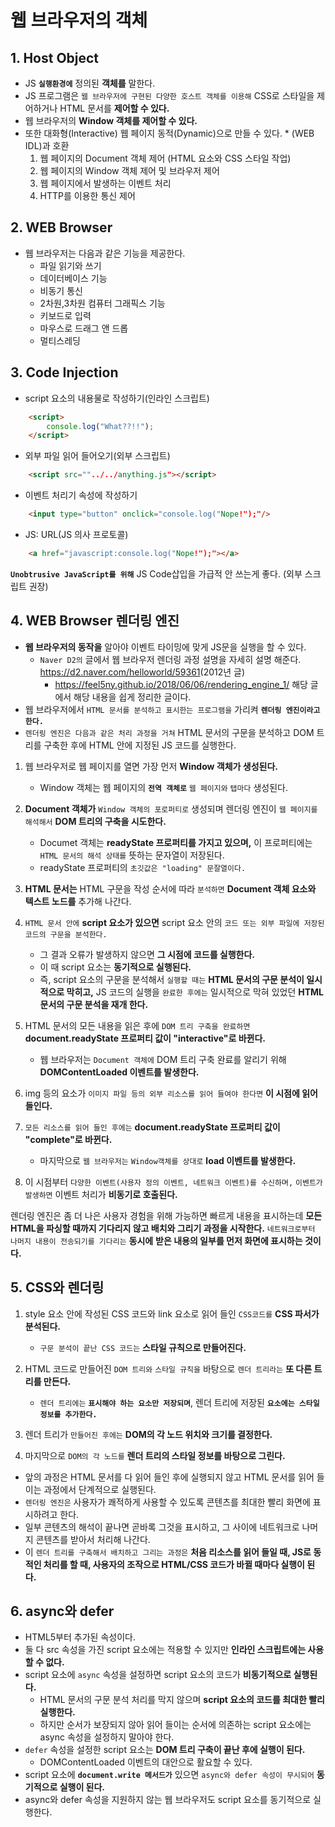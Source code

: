 # 웹 브라우저의 객체

## 1. Host Object

- JS **`실행환경에`** 정의된 **객체를** 말한다.
- JS 프로그램은 `웹 브라우저에 구현된 다양한 호스트 객체를 이용해` CSS로 스타일을 제어하거나 HTML 문서를 **제어할 수 있다.**
- 웹 브라우저의 **Window 객체를 제어할 수 있다.**
- 또한 대화형(Interactive) 웹 페이지 동적(Dynamic)으로 만들 수 있다. * (WEB IDL)과 호환
    1. 웹 페이지의 Document 객체 제어 (HTML 요소와 CSS 스타일 작업)
    2. 웹 페이지의 Window 객체 제어 및 브라우저 제어
    3. 웹 페이지에서 발생하는 이벤트 처리
    4. HTTP를 이용한 통신 제어

## 2. WEB Browser

- 웹 브라우저는 다음과 같은 기능을 제공한다.
  - 파일 읽기와 쓰기
  - 데이터베이스 기능
  - 비동기 통신
  - 2차원,3차원 컴퓨터 그래픽스 기능
  - 키보드로 입력
  - 마우스로 드래그 앤 드롭
  - 멀티스레딩

## 3. Code Injection

- script 요소의 내용물로 작성하기(인라인 스크립트)

```HTML
    <script>
        console.log("What??!!");
    </script>
```

- 외부 파일 읽어 들어오기(외부 스크립트)

```HTML
    <script src=""../../anything.js"></script>
```

- 이벤트 처리기 속성에 작성하기

```HTML
    <input type="button" onclick="console.log("Nope!");"/>
```

- JS: URL(JS 의사 프로토콜)

```HTML
    <a href="javascript:console.log("Nope!");"></a>
```

**`Unobtrusive JavaScript를 위해`**  JS Code삽입을 가급적 안 쓰는게 좋다. (외부 스크립트 권장)

## 4. WEB Browser 렌더링 엔진

- **웹 브라우저의 동작을** 알아야 이벤트 타이밍에 맞게 JS문을 실행을 할 수 있다.
  - `Naver D2의` 글에서 웹 브라우저 렌더링 과정 설명을 자세히 설명 해준다. <https://d2.naver.com/helloworld/59361>(2012년 글)
    - <https://feel5ny.github.io/2018/06/06/rendering_engine_1/> 해당 글에서 해당 내용을 쉽게 정리한 글이다.
- 웹 브라우저에서 `HTML 문서를 분석하고 표시한는 프로그램을` 가리켜 **`렌더링 엔진이라고 한다.`**
- `렌더링 엔진은 다음과 같은 처리 과정을 거쳐` HTML 문서의 구문을 분석하고 DOM 트리를 구축한 후에 HTML 안에 지정된 JS 코드를 실행한다.

1. 웹 브라우저로 웹 페이지를 열면 가장 먼저 **Window 객체가 생성된다.**
    - Window 객체는 웹 페이지의 **`전역 객체로`** `웹 페이지와` `탭마다` 생성된다.

2. **Document 객체가** `Window 객체의 포로퍼티로` 생성되며 렌더링 엔진이 `웹 페이지를 해석해서` **DOM 트리의 구축을 시도한다.**
    - Documet 객체는 **readyState 프로퍼티를 가지고 있으며,** 이 프로퍼티에는 `HTML 문서의 해석 상태를` 뜻하는 문자열이 저장된다.
    - readyState 프로퍼티의 `초깃값은 "loading" 문잘열이다.`

3. **HTML 문서는** HTML 구문을 작성 순서에 따라 `분석하면` **Document 객체 요소와** **텍스트 노드를** 추가해 나간다.

4. `HTML 문서 안에` **script 요소가 있으면** script 요소 안의 `코드 또는 외부 파일에 저장된 코드의 구문을 분석한다.`
    - 그 결과 오류가 발생하지 않으면 **그 시점에 코드를 실행한다.**
    - 이 때 script 요소는 **동기적으로 실행된다.**
    - 즉, script 요소의 구문을 분석해서 `실행할 때는` **HTML 문서의 구문 분석이 일시적으로 막히고,** JS 코드의 실행을 `완료한 후에는` 일시적으로 막혀 있었던 **HTML 문서의 구문 분석을 재개 한다.**

5. HTML 문서의 모든 내용을 읽은 후에 `DOM 트리 구축을 완료하면` **document.readyState 프로퍼티 값이 "interactive"로 바뀐다.**
    - 웹 브라우저는 `Document 객체에` DOM 트리 구축 완료를 알리기 위해 **DOMContentLoaded 이벤트를 발생한다.**

6. img 등의 요소가 `이미지 파일 등의 외부 리소스를 읽어 들여야 한다면` **이 시점에 읽어 들인다.**

7. `모든 리소스를 읽어 들인 후에는` **document.readyState 프로퍼티 값이 "complete"로 바뀐다.**
    - 마지막으로 `웹 브라우저는` `Window객체를 상대로` **load 이벤트를 발생한다.**

8. 이 시점부터 `다양한 이벤트(사용자 정의 이벤트, 네트워크 이벤트)를 수신하며,` `이벤트가 발생하면` 이벤트 처리가 **비동기로 호출된다.**

렌더링 엔진은 좀 더 나은 사용자 경험을 위해 가능하면 빠르게 내용을 표시하는데 **모든 HTML을 파싱할 때까지 기다리지 않고 배치와 그리기 과정을 시작한다.** `네트워크로부터 나머지 내용이 전송되기를 기다리는` **동시에** **받은 내용의 일부를 먼저 화면에 표시하는 것이다.**

## 5. CSS와 렌더링

1. style 요소 안에 작성된 CSS 코드와 link 요소로 읽어 들인 `CSS코드를` **CSS 파서가 분석된다.**
   - `구문 분석이 끝난 CSS 코드는` **스타일 규칙으로 만들어진다.**

2. HTML 코드로 만들어진 `DOM 트리와` `스타일 규칙을` 바탕으로 `렌더 트리라는` **또 다른 트리를 만든다.**
   - `렌더 트리에는` **`표시해야 하는 요소만 저장되며`**, 렌더 트리에 저장된 **`요소에는 스타일 정보를 추가한다.`**

3. 렌더 트리가 `만들어진 후에는` **DOM의 각 노드 위치와 크기를 결정한다.**

4. 마지막으로 `DOM의 각 노드를` **렌더 트리의 스타일 정보를 바탕으로 그린다.** 

- 앞의 과정은 HTML 문서를 다 읽어 들인 후에 실행되지 않고 HTML 문서를 읽어 들이는 과정에서 단계적으로 실행된다.
- `렌더링 엔진은` 사용자가 쾌적하게 사용할 수 있도록 콘텐츠를 최대한 빨리 화면에 표시하려고 한다.
- 일부 콘텐츠의 해석이 끝나면 곧바록 그것을 표시하고, 그 사이에 네트워크로 나머지 콘텐츠를 받아서 처리해 나간다.
- 이 `렌더 트리를 구축해서 배치하고 그리는 과정은` **처음 리소스를 읽어 들일 때, JS로 동적인 처리를 할 때, 사용자의 조작으로 HTML/CSS 코드가 바뀔 때마다 실행이 된다.**

## 6. async와 defer

- HTML5부터 추가된 속성이다. 
- 둘 다 src 속성을 가진 script 요소에는 적용할 수 있지만 **인라인 스크립트에는 사용할 수 없다.**
- script 요소에 `async` 속성을 설정하면 script 요소의 코드가 **비동기적으로 실행된다.** 
  - HTML 문서의 구문 분석 처리를 막지 않으며 **script 요소의 코드를 최대한 빨리 실행한다.**
  - 하지만 순서가 보장되지 않아 읽어 들이는 순서에 의존하는 script 요소에는 async 속성을 설정하지 말아야 한다.
- `defer` 속성을 설정한 script 요소는 **DOM 트리 구축이 끝난 후에 실행이 된다.**
  - DOMContentLoaded 이벤트의 대안으로 활요할 수 있다.
- script 요소에 **`document.write 메서드가`** 있으면 `async와 defer 속성이 무시되어` **동기적으로 실행이 된다.** 
- async와 defer 속성을 지원하지 않는 웹 브라우저도 script 요소를 동기적으로 실행한다.